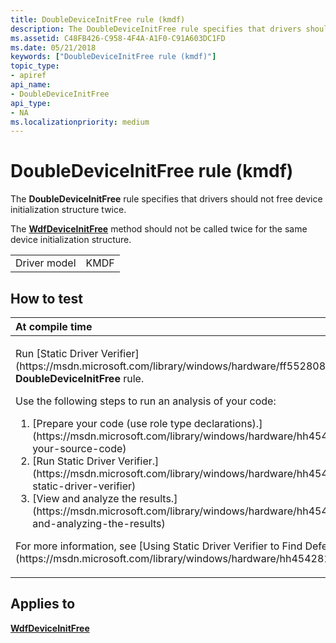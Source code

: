 ```yaml
---
title: DoubleDeviceInitFree rule (kmdf)
description: The DoubleDeviceInitFree rule specifies that drivers should not free device initialization structure twice.
ms.assetid: C48FB426-C958-4F4A-A1F0-C91A603DC1FD
ms.date: 05/21/2018
keywords: ["DoubleDeviceInitFree rule (kmdf)"]
topic_type:
- apiref
api_name:
- DoubleDeviceInitFree
api_type:
- NA
ms.localizationpriority: medium
---
```


# DoubleDeviceInitFree rule (kmdf)


The **DoubleDeviceInitFree** rule specifies that drivers should not free device initialization structure twice.

The [**WdfDeviceInitFree**](https://msdn.microsoft.com/library/windows/hardware/ff546050) method should not be called twice for the same device initialization structure.

|              |      |
|--------------|------|
| Driver model | KMDF |

How to test
-----------

<table>
<colgroup>
<col width="100%" />
</colgroup>
<thead>
<tr class="header">
<th align="left">At compile time</th>
</tr>
</thead>
<tbody>
<tr class="odd">
<td align="left"><p>Run [Static Driver Verifier](https://msdn.microsoft.com/library/windows/hardware/ff552808) and specify the <strong>DoubleDeviceInitFree</strong> rule.</p>
Use the following steps to run an analysis of your code:
<ol>
<li>[Prepare your code (use role type declarations).](https://msdn.microsoft.com/library/windows/hardware/hh454281#preparing-your-source-code)</li>
<li>[Run Static Driver Verifier.](https://msdn.microsoft.com/library/windows/hardware/hh454281#running-static-driver-verifier)</li>
<li>[View and analyze the results.](https://msdn.microsoft.com/library/windows/hardware/hh454281#viewing-and-analyzing-the-results)</li>
</ol>
<p>For more information, see [Using Static Driver Verifier to Find Defects in Drivers](https://msdn.microsoft.com/library/windows/hardware/hh454281).</p></td>
</tr>
</tbody>
</table>

Applies to
----------

[**WdfDeviceInitFree**](https://msdn.microsoft.com/library/windows/hardware/ff546050)
 

 





